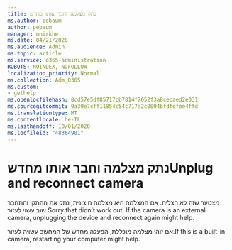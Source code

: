 ```yaml
---
title: נתק מצלמה וחבר אותו מחדש
ms.author: pebaum
author: pebaum
manager: mnirkhe
ms.date: 04/21/2020
ms.audience: Admin
ms.topic: article
ms.service: o365-administration
ROBOTS: NOINDEX, NOFOLLOW
localization_priority: Normal
ms.collection: Adm_O365
ms.custom:
- gethelp
ms.openlocfilehash: 8cd57e5df85717cb7814f7652f3a8cecaed2e031
ms.sourcegitcommit: 9a39e7cff11854c54c717a2c0094bfdfefee4ffd
ms.translationtype: MT
ms.contentlocale: he-IL
ms.lasthandoff: 10/01/2020
ms.locfileid: "48364901"
---
```

# <a name="unplug-and-reconnect-camera"></a><span data-ttu-id="ef96c-102">נתק מצלמה וחבר אותו מחדש</span><span class="sxs-lookup"><span data-stu-id="ef96c-102">Unplug and reconnect camera</span></span>

<span data-ttu-id="ef96c-103">מצטער שזה לא הצליח. אם המצלמה היא מצלמה חיצונית, נתק את ההתקן והתחבר שוב עשוי לעזור.</span><span class="sxs-lookup"><span data-stu-id="ef96c-103">Sorry that didn’t work out. If the camera is an external camera, unplugging the device and reconnect again might help.</span></span>

<span data-ttu-id="ef96c-104">אם זוהי מצלמה מוכללת, הפעלה מחדש של המחשב עשויה לעזור.</span><span class="sxs-lookup"><span data-stu-id="ef96c-104">If this is a built-in camera, restarting your computer might help.</span></span>

